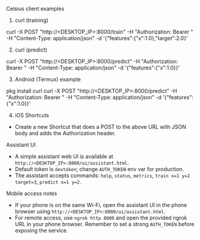 Celsius client examples

1) curl (training)

curl -X POST "http://<DESKTOP_IP>:8000/train" -H "Authorization: Bearer <TOKEN>" -H "Content-Type: application/json" -d '{"features":{"x":1.0},"target":2.0}'

2) curl (predict)

curl -X POST "http://<DESKTOP_IP>:8000/predict" -H "Authorization: Bearer <TOKEN>" -H "Content-Type: application/json" -d '{"features":{"x":1.0}}'

3) Android (Termux) example

pkg install curl
curl -X POST "http://<DESKTOP_IP>:8000/predict" -H "Authorization: Bearer <TOKEN>" -H "Content-Type: application/json" -d '{"features":{"x":1.0}}'

4) iOS Shortcuts

- Create a new Shortcut that does a POST to the above URL with JSON body and adds the Authorization header.
 
Assistant UI

- A simple assistant web UI is available at `http://<DESKTOP_IP>:8000/ui/assistant.html`.
- Default token is `devtoken`; change `AUTH_TOKEN` env var for production.
- The assistant accepts commands: `help`, `status`, `metrics`, `train x=1 y=2 target=3`, `predict x=1 y=2`.

Mobile access notes

- If your phone is on the same Wi-Fi, open the assistant UI in the phone browser using `http://<DESKTOP_IP>:8000/ui/assistant.html`.
- For remote access, use `ngrok http 8000` and open the provided ngrok URL in your phone browser. Remember to set a strong `AUTH_TOKEN` before exposing the service.
